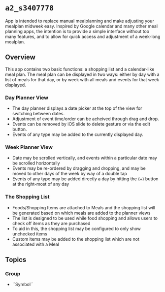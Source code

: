 # ``a2_s3407778``

App is intended to replace manual mealplanning and make adjusting your mealplan midweek easy. Inspired by Google calendar and many other meal planning apps, the intention is to provide a simple interface without too many features, and to allow for quick access and adjustment of a week-long mealplan. 

## Overview

This app contains two basic functions: a shopping list and a calendar-like meal plan. The meal plan can be displayed in two ways: either by day with a list of meals for that day, or by week with all meals and events for that week displayed. 

### Day Planner View

- The day planner displays a date picker at the top of the view for switching between dates.
- Adjustment of event time/order can be acheived through drag and drop.
- Events can be removed by iOS slide to delete gesture or via the edit button. 
- Events of any type may be added to the currently displayed day.

### Week Planner View

- Date may be scrolled vertically, and events within a particular date may be scrolled horizontally
- Events may be re-ordered by dragging and dropping, and may be moved to other days of the week by way of a double tap
- Events of any type may be added directly a day by hitting the (+) button at the right-most of any day

### The Shopping List

- Foods/Shopping Items are attached to Meals and the shopping list will be generated based on which meals are added to the planner views
- The list is designed to be used while food shopping and allows users to check off items as they are  purchased
- To aid in this, the shopping list may be configured to only show unchecked items
- Custom items may be added to the shopping list which are not associated with a Meal

## Topics

### <!--@START_MENU_TOKEN@-->Group<!--@END_MENU_TOKEN@-->

- <!--@START_MENU_TOKEN@-->``Symbol``<!--@END_MENU_TOKEN@-->
